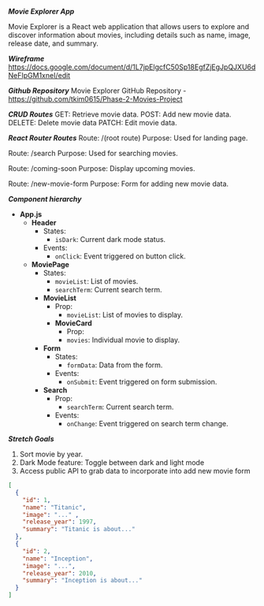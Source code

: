 ***Movie Explorer App***

Movie Explorer is a React web application that allows users to explore and discover information about movies, including details such as name, image, release date, and summary.

***Wireframe***
https://docs.google.com/document/d/1L7jpElgcfC50Sp18EgfZjEgJpQJXU6dNeFIpGM1xneI/edit


***Github Repository***
Movie Explorer GitHub Repository - https://github.com/tkim0615/Phase-2-Movies-Project

***CRUD Routes***
GET: Retrieve movie data.
POST: Add new movie data.
DELETE: Delete movie data
PATCH: Edit movie data.


***React Router Routes***
Route: /(root route)
Purpose: Used for landing page.

Route: /search
Purpose: Used for searching movies.

Route: /coming-soon
Purpose: Display upcoming movies.

Route: /new-movie-form
Purpose: Form for adding new movie data.


***Component hierarchy***

- **App.js**
  - **Header**
    - States:
      - `isDark`: Current dark mode status.
    - Events:
        - `onClick`: Event triggered on button click.
  - **MoviePage**
    - States:
      - `movieList`: List of movies.
      - `searchTerm`: Current search term.
    - **MovieList**
      - Prop:
        - `movieList`: List of movies to display.
      - **MovieCard**
        - Prop:
        - `movies`: Individual movie to display.
    - **Form**
      - States:
        - `formData`: Data from the form.
      - Events:
        - `onSubmit`: Event triggered on form submission.
    - **Search**
      - Prop:
        - `searchTerm`: Current search term.
      - Events:
        - `onChange`: Event triggered on search term change.






***Stretch Goals***
1. Sort movie by year.
2. Dark Mode feature: Toggle between dark and light mode
3. Access public API to grab data to incorporate into add new movie form

```json
[
  {
    "id": 1,
    "name": "Titanic",
    "image": "..." ,
    "release_year": 1997,
    "summary": "Titanic is about..."
  },
  {
    "id": 2,
    "name": "Inception",
    "image": "...",
    "release_year": 2010,
    "summary": "Inception is about..."
  }
]
```































